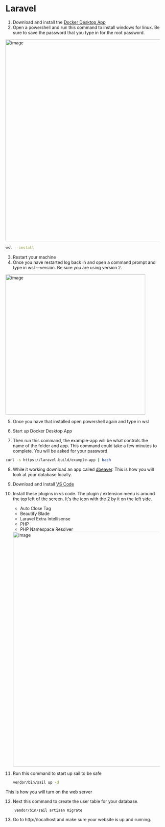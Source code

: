 # Laravel 

1. Download and install the [Docker Desktop App](https://docs.docker.com/desktop/install/windows-install/)
2. Open a powershell and run this command to install windows for linux.  Be sure to save the password that you type in for the root password.
<img width="657" alt="image" src="https://github.com/phptuts/laravel-docs/assets/9620015/c597fcad-3b9b-446d-933e-c993c79bbd8a">

```bash
wsl --install
```

3. Restart your machine
4. Once you have restarted log back in and open a command prompt and type in wsl --version.  Be sure you are using version 2.
<img width="456" alt="image" src="https://github.com/phptuts/laravel-docs/assets/9620015/92c3c68a-0ead-4bcc-a71d-c3b25631a82a">

5. Once you have that installed open powershell again and type in wsl
6. Start up Docker Desktop App
  
8. Then run this command, the example-app will be what controls the name of the folder and app.  This command could take a few minutes to complete.  You will be asked for your password.
```bash
curl -s https://laravel.build/example-app | bash
```

8. While it working download an app called [dbeaver](https://dbeaver.io/download/).  This is how you will look at your database locally.
9. Download and Install [VS Code](https://code.visualstudio.com/)
10. Install these plugins in vs code. The plugin / extension menu is around the top left of the screen.  It's the icon with the 2 by it on the left side.
      - Auto Close Tag
      - Beautify Blade
      - Laravel Extra Intellisense
      - PHP
      - PHP Namespace Resolver
    <img width="764" alt="image" src="https://github.com/phptuts/laravel-docs/assets/9620015/0eb8ab42-670a-4d7b-90d5-a754b3c51013">

11. Run this command to start up sail to be safe
    ```bash
    vendor/bin/sail up -d
    ```
This is how you will turn on the web server

12. Next this command to create the user table for your database.
```bash
    vendor/bin/sail artisan migrate
```

13. Go to http://localhost and make sure your website is up and running.
